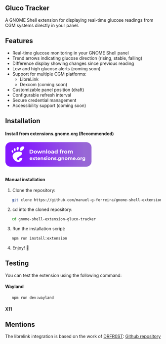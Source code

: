 ## Gluco Tracker
A GNOME Shell extension for displaying real-time glucose readings from CGM systems directly in your panel.


## Features
- Real-time glucose monitoring in your GNOME Shell panel
- Trend arrows indicating glucose direction (rising, stable, falling)
- Difference display showing changes since previous reading
- Low and high glucose alerts (coming soon)
- Support for multiple CGM platforms:
  - LibreLink
  - Dexcom (coming soon)
- Customizable panel position (draft)
- Configurable refresh interval
- Secure credential management
- Accessibility support (coming soon)

## Installation

#### Install from extensions.gnome.org (Recommended)
[<img src="resources/ego.svg">](https://extensions.gnome.org/extension/)

#### Manual installation

1. Clone the repository:
```bash
   git clone https://github.com/manuel-g-ferreira/gnome-shell-extension-gluco-tracker.git
```
2. cd into the cloned repository:
```bash
   cd gnome-shell-extension-gluco-tracker
```
3. Run the installation script:
```bash
   npm run install:extension
```
4. Enjoy! 🎉

## Testing

You can test the extension using the following command:

#### Wayland
```bash
   npm run dev:wayland
```

#### X11

## Mentions

The librelink integration is based on the work of [DRFR0ST](https://github.com/DRFR0ST): [Github repository](https://github.com/DRFR0ST/libre-link-unofficial-api.git)
